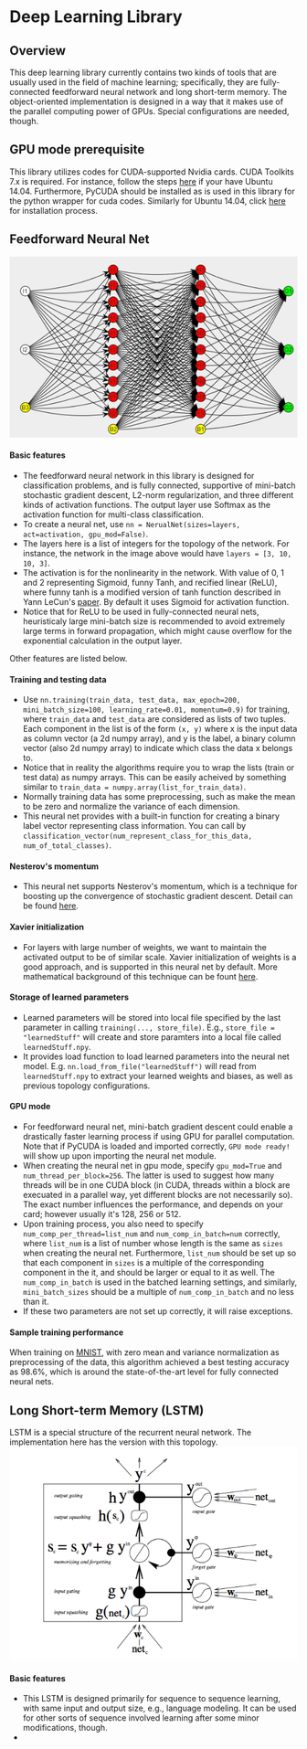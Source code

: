 # Deep Learning Library

## Overview
This deep learning library currently contains two kinds of tools that are usually used in the field of machine learning; specifically, they are fully-connected feedforward neural network and long short-term memory. The object-oriented implementation is designed in a way that it makes use of the parallel computing power of GPUs. Special configurations are needed, though.

## GPU mode prerequisite
This library utilizes codes for CUDA-supported Nvidia cards. CUDA Toolkits 7.x is required. For instance, follow the steps [here](http://www.r-tutor.com/gpu-computing/cuda-installation/cuda7.5-ubuntu) if your have Ubuntu 14.04. Furthermore, PyCUDA should be installed as is used in this library for the python wrapper for cuda codes. Similarly for Ubuntu 14.04, click [here](https://wiki.tiker.net/PyCuda/Installation/Linux/Ubuntu) for installation process. 

## Feedforward Neural Net
![what a feedforward neural net looks like](https://github.com/SeanJia/DeepLearningLibrary/blob/master/readme-images/1.png)
#### Basic features
* The feedforward neural network in this library is designed for classification problems, and is fully connected, supportive of mini-batch stochastic gradient descent, L2-norm regularization, and three different kinds of activation functions. The output layer use Softmax as the activation function for multi-class classification.
* To create a neural net, use `nn = NerualNet(sizes=layers, act=activation, gpu_mod=False)`. 
* The layers here is a list of integers for the topology of the network. For instance, the network in the image above would have `layers = [3, 10, 10, 3]`. 
* The activation is for the nonlinearity in the network. With value of 0, 1 and 2 representing Sigmoid, funny Tanh, and recified linear (ReLU), where funny tanh is a modified version of tanh function described in Yann LeCun's [paper](http://yann.lecun.com/exdb/publis/pdf/lecun-98b.pdf). By default it uses Sigmoid for activation function.
* Notice that for ReLU to be used in fully-connected neural nets, heuristicaly large mini-batch size is recommended to avoid extremely large terms in forward propagation, which might cause overflow for the exponential calculation in the output layer.

Other features are listed below.

#### Training and testing data
* Use `nn.training(train_data, test_data, max_epoch=200, mini_batch_size=100, learning_rate=0.01, momentum=0.9)` for training, where `train_data` and `test_data` are considered as lists of two tuples. Each component in the list is of the form `(x, y)` where x is the input data as column vector (a 2d numpy array), and y is the label, a binary column vector (also 2d numpy array) to indicate which class the data x belongs to. 
* Notice that in reality the algorithms require you to wrap the lists (train or test data) as numpy arrays. This can be easily acheived by something similar to `train_data = numpy.array(list_for_train_data)`.
* Normally training data has some preprocessing, such as make the mean to be zero and normalize the variance of each dimension.
* This neural net provides with a built-in function for creating a binary label vector representing class information. You can call by `classification_vector(num_represent_class_for_this_data, num_of_total_classes)`.

#### Nesterov's momentum
* This neural net supports Nesterov's momentum, which is a technique for boosting up the convergence of stochastic gradient descent. Detail can be found [here](https://blogs.princeton.edu/imabandit/2013/04/01/acceleratedgradientdescent/).

#### Xavier initialization
* For layers with large number of weights, we want to maintain the activated output to be of similar scale. Xavier initialization of weights is a good approach, and is supported in this neural net by default. More mathematical background of this technique can be fount [here](http://andyljones.tumblr.com/post/110998971763/an-explanation-of-xavier-initialization).

#### Storage of learned parameters
* Learned parameters will be stored into local file specified by the last parameter in calling `training(..., store_file)`. E.g., `store_file = "learnedStuff"` will create and store paramters into a local file called `learnedStuff.npy`.
* It provides load function to load learned parameters into the neural net model. E.g. `nn.load_from_file("learnedStuff")` will read from `learnedStuff.npy` to extract your learned weights and biases, as well as previous topology configurations.

#### GPU mode
* For feedforward neural net, mini-batch gradient descent could enable a drastically faster learning process if using GPU for parallel computation. Note that if PyCUDA is loaded and imported correctly, `GPU mode ready!` will show up upon importing the neural net module.
* When creating the neural net in gpu mode, specify `gpu_mod=True` and `num_thread_per_block=256`. The latter is used to suggest how many threads will be in one CUDA block (in CUDA, threads within a block are execuated in a parallel way, yet different blocks are not necessarily so). The exact number influences the performance, and depends on your card; however usually it's 128, 256 or 512. 
* Upon training process, you also need to specify `num_comp_per_thread=list_num` and `num_comp_in_batch=num` correctly, where `list_num` is a list of number whose length is the same as `sizes` when creating the neural net. Furthermore, `list_num` should be set up so that each component in `sizes` is a multiple of the corresponding component in the it, and should be larger or equal to it as well. The `num_comp_in_batch` is used in the batched learning settings, and similarly, `mini_batch_sizes` should be a multiple of `num_comp_in_batch` and no less than it.
* If these two parameters are not set up correctly, it will raise exceptions.

#### Sample training performance
When training on [MNIST](http://yann.lecun.com/exdb/mnist/), with zero mean and variance normalization as preprocessing of the data, this algorithm achieved a best testing accuracy as 98.6%, which is around the state-of-the-art level for fully connected neural nets.

## Long Short-term Memory (LSTM) 
LSTM is a special structure of the recurrent neural network. The implementation here has the version with this topology. 
![structure of this LSTM](https://github.com/SeanJia/DeepLearningLibrary/blob/master/readme-images/2.png)

#### Basic features
* This LSTM is designed primarily for sequence to sequence learning, with same input and output size, e.g., language modeling. It can be used for other sorts of sequence involved learning after some minor modifications, though.
* 

